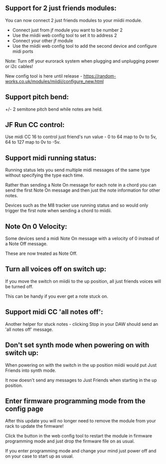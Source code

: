 ## Support for 2 just friends modules:
You can now connect 2 just friends modules to your miidii module.
- Connect just from jf module you want to be number 2
- Use the miidii web config tool to set it to address 2
- Connect your other jf module
- Use the miidii web config tool to add the second device and configure midi ports

Note: Turn off your eurorack system when plugging and unplugging power or i2c cables!

New config tool is here until release - https://random-works.co.uk/modules/miidii/configure_new.html

## Support pitch bend:
+/- 2 semitone pitch bend while notes are held.

## JF Run CC control:
Use midi CC 16 to control just friend's run value - 0 to 64 map to 0v to 5v, 64 to 127 map to 0v to -5v.

## Support midi running status:
Running status lets you send multiple midi messages of the same type without specifying the type each time. 

Rather than sending a Note On message for each note in a chord you can send the first Note On message and then just the note information for other notes.

Devices such as the M8 tracker use running status and so would only trigger the first note when sending a chord to miidii.

## Note On 0 Velocity:
Some devices send a midi Note On message with a velocity of 0 instead of a Note Off message.

These are now treated as Note Off.

## Turn all voices off on switch up:
If you move the switch on miidii to the up position, all just friends voices will be turned off.

This can be handy if you ever get a note stuck on.

## Support midi CC 'all notes off':
Another helper for stuck notes - clicking Stop in your DAW should send an 'all notes off' message.

## Don't set synth mode when powering on with switch up:
When powering on with the switch in the up position miidii would put Just Friends into synth mode.

It now doesn't send any messages to Just Friends when starting in the up position.

## Enter firmware programming mode from the config page
After this update you will no longer need to remove the module from your rack to update the firmware!

Click the button in the web config tool to restart the module in firmware programming mode and just drop the firmware file on as usual.

If you enter programming mode and change your mind just power off and on your case to start up as usual.